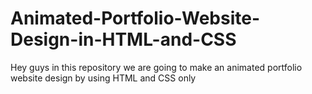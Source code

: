 # Animated-Portfolio-Website-Design-in-HTML-and-CSS
Hey guys in this repository we are going to make an animated portfolio website design by using HTML and CSS only
